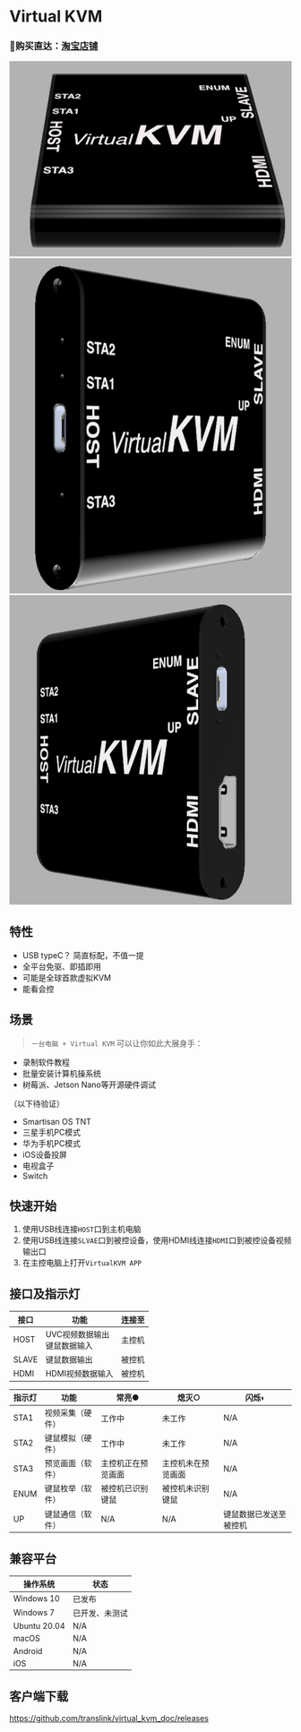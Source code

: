 <!--
 * @Description: 
 * @Date: 2020-09-01 23:29:53
 * @LastEditors: CK.Zh
 * @LastEditTime: 2020-11-22 21:30:03
 * @FilePath: \virtual_kvm_doc\README.md
-->
# Virtual KVM

### 🛒购买直达：[淘宝店铺](http://store.trans.link/)


![](img/virtual_kvm_interface.png)
![](img/virtual_kvm_interface_l.png)
![](img/virtual_kvm_interface_r.png)

## 特性

* USB typeC？ 简直标配，不值一提
* 全平台免驱、即插即用
* 可能是全球首款虚拟KVM
* 能看会控

## 场景

> `一台电脑 + Virtual KVM` 可以让你如此大展身手：

* 录制软件教程
* 批量安装计算机操系统
* 树莓派、Jetson Nano等开源硬件调试

（以下待验证）
* Smartisan OS TNT
* 三星手机PC模式
* 华为手机PC模式
* iOS设备投屏
* 电视盒子
* Switch

## 快速开始

1. 使用USB线连接`HOST`口到主机电脑
2. 使用USB线连接`SLVAE`口到被控设备，使用HDMI线连接`HDMI`口到被控设备视频输出口
3. 在主控电脑上打开`VirtualKVM APP`

## 接口及指示灯


| 接口  | 功能                          | 连接至 |
|-------|-------------------------------|--------|
| HOST  | UVC视频数据输出 </br> 键鼠数据输入 | 主控机 |
| SLAVE | 键鼠数据输出                  | 被控机 |
| HDMI  | HDMI视频数据输入              | 被控机 |



| 指示灯| 功能             | 常亮●               | 熄灭○               | 闪烁◐                   |
|------|------------------|--------------------|--------------------|------------------------|
| STA1 | 视频采集（硬件） | 工作中             | 未工作             | N/A                    |
| STA2 | 键鼠模拟（硬件） | 工作中             | 未工作             | N/A                    |
| STA3 | 预览画面（软件） | 主控机正在预览画面 | 主控机未在预览画面 | N/A                    |
| ENUM | 键鼠枚举（软件） | 被控机已识别键鼠   | 被控机未识别键鼠   | N/A                    |
| UP   | 键鼠通信（软件） | N/A                | N/A                | 键鼠数据已发送至被控机 |

## 兼容平台

| 操作系统  | 状态                          |
|-------|-------------------------------|
| Windows 10  | 已发布 |
| Windows 7 | 已开发、未测试                  |
| Ubuntu 20.04  | N/A              |
| macOS | N/A                  |
| Android | N/A                  |
| iOS | N/A                  |

## 客户端下载

 https://github.com/translink/virtual_kvm_doc/releases

